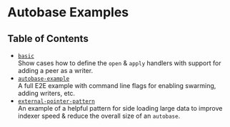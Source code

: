 # Autobase Examples

## Table of Contents

- [`basic`](./basic/index.mjs)  
  Show cases how to define the `open` & `apply` handlers with support for
  adding a peer as a writer.
- [`autobase-example`](https://github.com/holepunchto/autobase-example)  
  A full E2E example with command line flags for enabling swarming, adding
  writers, etc.
- [`external-pointer-pattern`](./external-pointer-pattern/)  
  An example of a helpful pattern for side loading large data to improve indexer speed &
  reduce the overall size of an `autobase`.

